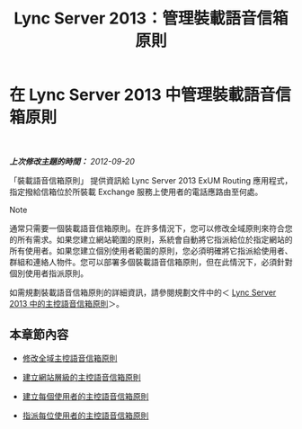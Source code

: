 ﻿---
title: Lync Server 2013：管理裝載語音信箱原則
TOCTitle: 管理裝載語音信箱原則
ms:assetid: 50ff22e3-9c8b-4a33-a72f-d149892acf53
ms:mtpsurl: https://technet.microsoft.com/zh-tw/library/Gg398332(v=OCS.15)
ms:contentKeyID: 49290897
ms.date: 08/10/2015
mtps_version: v=OCS.15
ms.translationtype: HT
---

# 在 Lync Server 2013 中管理裝載語音信箱原則

 

_**上次修改主題的時間：** 2012-09-20_

「裝載語音信箱原則」 提供資訊給 Lync Server 2013 ExUM Routing 應用程式，指定撥給信箱位於所裝載 Exchange 服務上使用者的電話應路由至何處。

> [!NOTE]  
> 通常只需要一個裝載語音信箱原則。在許多情況下，您可以修改全域原則來符合您的所有需求。如果您建立網站範圍的原則，系統會自動將它指派給位於指定網站的所有使用者。如果您建立個別使用者範圍的原則，您必須明確將它指派給使用者、群組和連絡人物件。您可以部署多個裝載語音信箱原則，但在此情況下，必須針對個別使用者指派原則。



如需規劃裝載語音信箱原則的詳細資訊，請參閱規劃文件中的＜ [Lync Server 2013 中的主控語音信箱原則](lync-server-2013-hosted-voice-mail-policies.md)＞。

## 本章節內容

  - [修改全域主控語音信箱原則](lync-server-2013-modify-the-global-hosted-voice-mail-policy.md)

  - [建立網站層級的主控語音信箱原則](lync-server-2013-create-a-site-level-hosted-voice-mail-policy.md)

  - [建立每個使用者的主控語音信箱原則](lync-server-2013-create-a-per-user-hosted-voice-mail-policy.md)

  - [指派每位使用者的主控語音信箱原則](lync-server-2013-assign-a-per-user-hosted-voice-mail-policy.md)


